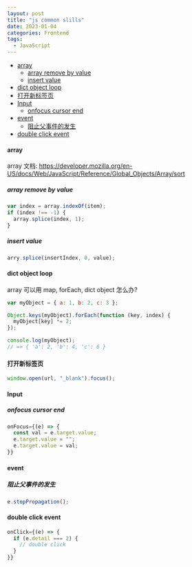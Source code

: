 ```yaml
---
layout: post
title: "js common slills"
date: 2023-01-04
categories: Frontend
tags:
  - JavaScript
---
```


- [array](#array)
  - [array remove by value](#array-remove-by-value)
  - [insert value](#insert-value)
- [dict object loop](#dict-object-loop)
- [打开新标签页](#打开新标签页)
- [Input](#input)
  - [onfocus cursor end](#onfocus-cursor-end)
- [event](#event)
  - [阻止父事件的发生](#阻止父事件的发生)
- [double click event](#double-click-event)

#### array

array 文档: <https://developer.mozilla.org/en-US/docs/Web/JavaScript/Reference/Global_Objects/Array/sort>

##### array remove by value

```js
var index = array.indexOf(item);
if (index !== -1) {
  array.splice(index, 1);
}
```

##### insert value

```js
arry.splice(insertIndex, 0, value);
```

#### dict object loop

array 可以用 map, forEach, dict object 怎么办?

```js
var myObject = { a: 1, b: 2, c: 3 };

Object.keys(myObject).forEach(function (key, index) {
  myObject[key] *= 2;
});

console.log(myObject);
// => { 'a': 2, 'b': 4, 'c': 6 }
```

#### 打开新标签页

```js
window.open(url, "_blank").focus();
```

#### Input

##### onfocus cursor end

```js
onFocus={(e) => {
  const val = e.target.value;
  e.target.value = "";
  e.target.value = val;
}}
```

#### event

##### 阻止父事件的发生

```js
e.stopPropagation();
```

#### double click event

```js
onClick={(e) => {
  if (e.detail === 2) {
    // double click
  }
}}
```
